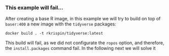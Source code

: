 ### This example will fail...

After creating a base R image, in this example we will try to build on top of `baser:400` a new image with the `tidyverse` packages:

``` shell
docker build . -t rkrispin/tidyverse:latest
```

This build will fail, as we did not configurate the `ropos` option, and therefore, the `install.packages` command fail. In the following next we will solve it 

